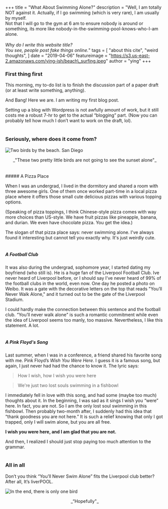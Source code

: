 +++
title = "What About Swimming Alone?"
description = "Well, I am totally NOT against it. Actually, if I go swimming (which is very rare), I am usually by myself.  <br> Not that I will go to the gym at 6 am to ensure nobody is around or something, its more like nobody-in-the-swimming-pool-knows-who-I-am alone.<br> <br>_Why do I write this website title? <br> You see, people post fake things online._"
tags = [
"about this cite",
"weird thoughts",
]
date = "2019-04-06"
featureimage = "https://s3.us-east-2.amazonaws.com/ying-ish/beach\_surfing.jpeg"
author = "ying"
+++

### First thing first

This morning, my to-do list is to finish the discussion part of a paper draft (or at least write something, anything).  

And Bang! Here we are. I am writing my first blog post.  

Setting up a blog with Wordpress is not awfully amount of work, but it still costs me a robust 7-hr to get to the actual “blogging” part. (Now you can probably tell how much I don’t want to work on the draft, lol).
<br/><br/>
### Seriously, where does it come from?
![Two birds by the beach. San Diego][image-1]
<center>_"These two pretty little birds are not going to see the sunset alone"_</center>
<br/><br/>
##### A Pizza Place

When I was an undergrad, I lived in the dormitory and shared a room with three awesome girls. One of them once worked part-time in a local pizza place where it offers those small cute delicious pizzas with various topping options. 

(Speaking of pizza toppings, I think Chinese-style pizza comes with way more choices than US-style. We have fruit pizzas like pineapple, banana, and durian. We even have chocolate pizza. You get the idea.)

The slogan of that pizza place says: never swimming alone. I've always found it interesting but cannot tell you exactly why. It's just weirdly cute.
<br/><br/>
##### A Football Club

It was also during the undergrad, sophomore year, I started dating my boyfriend (who still is). He is a huge fan of the Liverpool Football Club. Ive never heard of Liverpool before, or I should say I’ve never heard of 99% of the football clubs in the world, even now. One day he posted a photo on Weibo. It was a gate with the decorative letters on the top that reads "You’ll Never Walk Alone," and it turned out to be the gate of the Liverpool Stadium. 

I could hardly make the connection between this sentence and the football club. “You’ll never walk alone" is such a romantic commitment while even the idea of Liverpool seems too manly, too massive. Nevertheless, I like this statement. A lot.
<br/><br/>
##### A Pink Floyd's Song

Last summer, when I was in a conference, a friend shared his favorite song with me. Pink Floyd’s _Wish You Were Here_. I guess it is a famous song, but again, I just never had had the chance to know it. The lyric says:

> How I wish, how I wish you were here

> We're just two lost souls swimming in a fishbowl

I immediately fell in love with this song, and had some (maybe too much) thoughts about it. In the beginning, I was sad as it sings I wish you “were” here. In fact, you are not. So I am the only lost soul swimming in this fishbowl. Then probably two-month after, I suddenly had this idea that “thank goodness you are not here.” It is such a relief knowing that only I got trapped, only I will swim alone, but you are all free.

**I wish you were here, and I am glad that you are not.**

And then, I realized I should just stop paying too much attention to the grammar.
<br/><br/>
### All in all

Don’t you think “You’ll Never Swim Alone” fits the Liverpool club better? After all, It’s liverPOOL.

![In the end, there is only one bird][image-2]
<center>_“Hopefully"_</center>

[image-1]:	https://s3.us-east-2.amazonaws.com/ying-ish/beach-birds-2.jpeg
[image-2]:	https://s3.us-east-2.amazonaws.com/ying-ish/beach-birds-1.jpeg